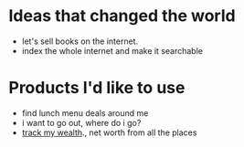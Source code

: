 # Ideas that changed the world

* let's sell books on the internet.
* index the whole internet and make it searchable

# Products I'd like to use
* find lunch menu deals around me
* i want to go out, where do i go?
* [track my wealth]([https://markdownlivepreview.com/](https://swagatata.github.io/2023/02/01/track-your-money.html))., net worth from all the places 
